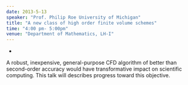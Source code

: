 ```yaml
---
date: 2013-5-13
speaker: "Prof. Philip Roe University of Michigan"
title: "A new class of high order finite volume schemes"
time: "4:00 pm- 5:00pm"
venue: "Department of Mathematics, LH-I"
---
```

-
A robust, inexpensive, general-purpose CFD algorithm of better than
second-order accuracy would have transformative impact on scientific
computing. This talk will describes progress toward this objective.
